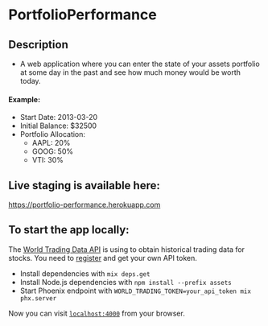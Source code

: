 # PortfolioPerformance

## Description

- A web application where you can enter the state of your assets portfolio at some day in the past and see how much money would be worth today.

#### Example: 
- Start Date: 2013-03-20
- Initial Balance: $32500
- Portfolio Allocation:
  - AAPL: 20%
  - GOOG: 50%
  - VTI: 30%

## Live staging is available here:
https://portfolio-performance.herokuapp.com

## To start the app locally:

The [World Trading Data API](https://www.worldtradingdata.com/) is using to obtain historical trading data for stocks.
You need to [register](https://www.worldtradingdata.com/register) and get your own API token.

  * Install dependencies with `mix deps.get`
  * Install Node.js dependencies with `npm install --prefix assets`
  * Start Phoenix endpoint with `WORLD_TRADING_TOKEN=your_api_token mix phx.server`

Now you can visit [`localhost:4000`](http://localhost:4000) from your browser.
